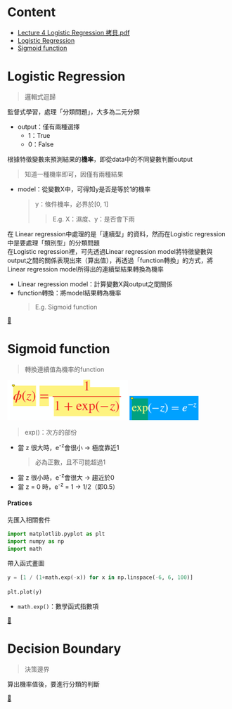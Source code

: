 # Content
- [Lecture 4 Logistic Regression 拷貝.pdf](https://github.com/vanikk06/Machine-Learning/blob/master/Logistic%20Regression/Lecture%204%20Logistic%20Regression%20%E6%8B%B7%E8%B2%9D.pdf)
- [Logistic Regression](https://github.com/vanikk06/Machine-Learning/tree/master/Logistic%20Regression#logistic-regression)
- [Sigmoid function](https://github.com/vanikk06/Machine-Learning/tree/master/Logistic%20Regression#sigmoid-function)


# Logistic Regression
  > 邏輯式迴歸

監督式學習，處理「分類問題」，大多為二元分類

- output：僅有兩種選擇
  - 1：True
  - 0：False
  
根據特徵變數來預測結果的**機率**，即從data中的不同變數判斷output
> 知道一種機率即可，因僅有兩種結果

- model：從變數X中，可得知y是否是等於1的機率
  > y：條件機率，必界於\[0, 1]
  >> E.g. X：濕度、y：是否會下雨
  
在 Linear regression中處理的是「連續型」的資料，然而在Logistic regression中是要處理「類別型」的分類問題\
在Logistic regression裡，可先透過Linear regression model將特徵變數與output之間的關係表現出來（算出值），再透過「function轉換」的方式，將Linear regression model所得出的連續型結果轉換為機率
  - Linear regression model：計算變數X與output之間關係
  - function轉換：將model結果轉為機率
    > E.g. Sigmoid function

[🥃](https://github.com/vanikk06/Machine-Learning/tree/master/Logistic%20Regression#content)

# Sigmoid function
  > 轉換連續值為機率的function
  
![](https://github.com/vanikk06/Machine-Learning/blob/master/Logistic%20Regression/image/Snipaste_2020-02-20_03-04-40.png) 
![](https://github.com/vanikk06/Machine-Learning/blob/master/Logistic%20Regression/image/Snipaste_2020-02-20_03-05-10.png)
> exp()：次方的部份
  - 當 z 很大時，e<sup>-z</sup>會很小 → 極度靠近1
    > 必為正數，且不可能超過1
  - 當 z 很小時，e<sup>-z</sup>會很大 → 趨近於0
  - 當 z = 0 時，e<sup>-z</sup> = 1 → 1/2（即0.5）

#### Pratices
先匯入相關套件
```python
import matplotlib.pyplot as plt
import numpy as np
import math
```
帶入函式畫圖
```python
y = [1 / (1+math.exp(-x)) for x in np.linspace(-6, 6, 100)]

plt.plot(y)
```
- `math.exp()`：數學函式指數項

[🥤](https://github.com/vanikk06/Machine-Learning/tree/master/Logistic%20Regression#content)


# Decision Boundary
  > 決策邊界
  
算出機率值後，要進行分類的判斷

[🥂](https://github.com/vanikk06/Machine-Learning/tree/master/Logistic%20Regression#content)
